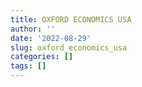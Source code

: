 ```yaml
---
title: OXFORD ECONOMICS USA
author: ''
date: '2022-08-29'
slug: oxford_economics_usa
categories: []
tags: []
---
```

